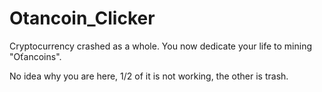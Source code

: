 # Otancoin_Clicker

Cryptocurrency crashed as a whole. You now dedicate your life to mining "Oťancoins".

No idea why you are here, 1/2 of it is not working, the other is trash.
